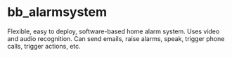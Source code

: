 # bb_alarmsystem
Flexible, easy to deploy, software-based home alarm system. Uses video and audio recognition. Can send emails, raise alarms, speak, trigger phone calls, trigger actions, etc.
